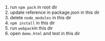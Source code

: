 1. run `npm pack` in root dir
2. update reference in package.json in this dir
3. delete `node_modules` in this dir
4. `npm install` in this dir
5. run `webpack`in this dir
6. open `demo.html` and test in this dir
